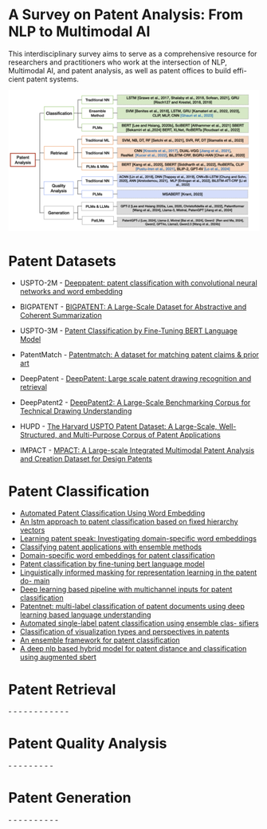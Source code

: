 # A Survey on Patent Analysis: From NLP to Multimodal AI
This interdisciplinary survey
aims to serve as a comprehensive resource for
researchers and practitioners who work at the
intersection of NLP, Multimodal AI, and patent
analysis, as well as patent offices to build effi-
cient patent systems.

<img width="2168" alt="main_fig" src="taxonomy.png">


# Patent Datasets

- USPTO-2M - [Deeppatent: patent classification with convolutional
neural networks and word embedding](https://dl.acm.org/doi/10.1007/s11192-018-2905-5)
- BIGPATENT - [BIGPATENT: A Large-Scale Dataset for Abstractive and Coherent Summarization
](https://aclanthology.org/P19-1212/)
- USPTO-3M - [Patent Classification by Fine-Tuning BERT Language Model](https://www.sciencedirect.com/science/article/abs/pii/S0172219019300742)
- PatentMatch - [Patentmatch: A dataset for matching
patent claims & prior art](https://arxiv.org/abs/2012.13919) 
- DeepPatent - [DeepPatent: Large scale patent drawing recognition and retrieval](https://openaccess.thecvf.com/content/WACV2022/papers/Kucer_DeepPatent_Large_Scale_Patent_Drawing_Recognition_and_Retrieval_WACV_2022_paper.pdf)

- DeepPatent2 - [DeepPatent2: A Large-Scale Benchmarking Corpus for Technical Drawing Understanding
](https://www.nature.com/articles/s41597-023-02653-7)
- HUPD - [The Harvard USPTO Patent Dataset: A Large-Scale, Well-Structured, and Multi-Purpose Corpus of Patent Applications](https://proceedings.neurips.cc/paper_files/paper/2023/hash/b4b02a09f2e6ad29fdbeb1386d68f4c4-Abstract-Datasets_and_Benchmarks.html)
- IMPACT - [MPACT: A Large-scale Integrated Multimodal Patent Analysis and Creation Dataset for Design Patents](https://proceedings.neurips.cc/paper_files/paper/2024/hash/e3301977b92f28e32639ec99eb08f4a1-Abstract-Datasets_and_Benchmarks_Track.html)


# Patent Classification

- [Automated Patent Classification Using Word Embedding](https://ieeexplore.ieee.org/document/8260665)
- [An lstm approach to
patent classification based on fixed hierarchy vectors](https://epubs.siam.org/doi/10.1137/1.9781611975321.56)
- [Learning patent speak: Investigating domain-specific word embeddings](https://ieeexplore.ieee.org/document/8846972)
- [Classifying patent applications with ensemble methods](https://aclanthology.org/U18-1012.pdf)
- [Domain-specific word embeddings for patent classification](https://hpi.de/oldsite/fileadmin/user_upload/fachgebiete/naumann/publications/PDFs/2019_risch_domainspecific.pdf)
- [Patent classification by fine-tuning bert language model](https://www.sciencedirect.com/science/article/abs/pii/S0172219019300742)
- [Linguistically informed
masking for representation learning in the patent do-
main](https://ceur-ws.org/Vol-2909/paper3.pdf)
- [Deep learning based pipeline
with multichannel inputs for patent classification](https://www.sciencedirect.com/science/article/abs/pii/S0172219021000387)
- [Patentnet: multi-label classification of
patent documents using deep learning based language
understanding](https://dl.acm.org/doi/10.1007/s11192-021-04179-4)
- [Automated
single-label patent classification using ensemble clas-
sifiers](https://dl.acm.org/doi/10.1145/3529836.3529849)
- [Classification of visualization types
and perspectives in patents](https://dl.acm.org/doi/10.1007/978-3-031-43849-3_16)
- [An ensemble framework for
patent classification](https://www.sciencedirect.com/science/article/abs/pii/S0172219023000637#:~:text=%5B42%5D%20presented%20an%20ensemble%20technique,classifier%20acting%20on%20its%20own.)
- [A deep nlp based hybrid
model for patent distance and classification using
augmented sbert](https://www.sciencedirect.com/science/article/abs/pii/S0040162524003329)

# Patent Retrieval 
-[]()
-[]()
-[]()
-[]()
-[]()
-[]()
-[]()
-[]()
-[]()
-[]()
-[]()
-[]()

# Patent Quality Analysis
-[]()
-[]()
-[]()
-[]()
-[]()
-[]()
-[]()
-[]()
-[]()

# Patent Generation

-[]()
-[]()
-[]()
-[]()
-[]()
-[]()
-[]()
-[]()
-[]()
-[]()

